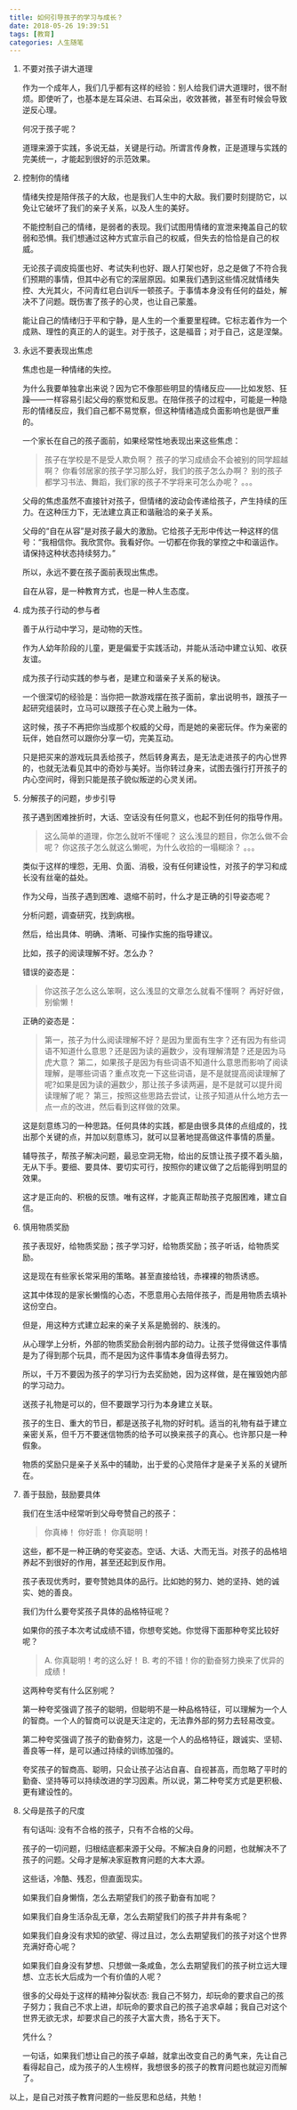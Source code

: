 ```yaml
---
title: 如何引导孩子的学习与成长？
date: 2018-05-26 19:39:51
tags: [教育]
categories: 人生随笔
---
```


1. 不要对孩子讲大道理

    作为一个成年人，我们几乎都有这样的经验：别人给我们讲大道理时，很不耐烦。即使听了，也基本是左耳朵进、右耳朵出，收效甚微，甚至有时候会导致逆反心理。

    何况于孩子呢？

    道理来源于实践，多说无益，关键是行动。所谓言传身教，正是道理与实践的完美统一，才能起到很好的示范效果。

2. 控制你的情绪

    情绪失控是陪伴孩子的大敌，也是我们人生中的大敌。我们要时刻提防它，以免让它破坏了我们的亲子关系，以及人生的美好。

    不能控制自己的情绪，是弱者的表现。我们试图用情绪的宣泄来掩盖自己的软弱和恐惧。我们想通过这种方式宣示自己的权威，但失去的恰恰是自己的权威。

    无论孩子调皮捣蛋也好、考试失利也好、跟人打架也好，总之是做了不符合我们预期的事情，但其中必有它的深层原因。如果我们遇到这些情况就情绪失控、大光其火，不问青红皂白训斥一顿孩子。于事情本身没有任何的益处，解决不了问题。既伤害了孩子的心灵，也让自己蒙羞。

    能让自己的情绪归于平和宁静，是人生的一个重要里程碑。它标志着作为一个成熟、理性的真正的人的诞生。对于孩子，这是福音；对于自己，这是涅槃。

3. 永远不要表现出焦虑

    焦虑也是一种情绪的失控。

    为什么我要单独拿出来说？因为它不像那些明显的情绪反应——比如发怒、狂躁——一样容易引起父母的察觉和反思。在陪伴孩子的过程中，可能是一种隐形的情绪反应，我们自己都不易觉察，但这种情绪造成负面影响也是很严重的。

    一个家长在自己的孩子面前，如果经常性地表现出来这些焦虑：

    > 孩子在学校是不是受人欺负啊？
    孩子的学习成绩会不会被别的同学超越啊？
    你看邻居家的孩子学习那么好，我们的孩子怎么办啊？
    别的孩子都学习书法、舞蹈，我们家的孩子不学将来可怎么办呢？
    。。。

    父母的焦虑虽然不直接针对孩子，但情绪的波动会传递给孩子，产生持续的压力。在这种压力下，无法建立真正和谐融洽的亲子关系。

    父母的“自在从容”是对孩子最大的激励。它给孩子无形中传达一种这样的信号：“我相信你。我欣赏你。我看好你。一切都在你我的掌控之中和谐运作。请保持这种状态持续努力。”

    所以，永远不要在孩子面前表现出焦虑。

    自在从容，是一种教育方式，也是一种人生态度。

4. 成为孩子行动的参与者

    善于从行动中学习，是动物的天性。

    作为人幼年阶段的儿童，更是偏爱于实践活动，并能从活动中建立认知、收获友谊。

    成为孩子行动实践的参与者，是建立和谐亲子关系的秘诀。

    一个很深切的经验是：当你把一款游戏摆在孩子面前，拿出说明书，跟孩子一起研究组装时，立马可以跟孩子在心灵上融为一体。

    这时候，孩子不再把你当成那个权威的父母，而是她的亲密玩伴。作为亲密的玩伴，她自然可以跟你分享一切，完美互动。

    只是把买来的游戏玩具丢给孩子，然后转身离去，是无法走进孩子的内心世界的，也就无法看见其中的奇妙与美好。当你转过身来，试图去强行打开孩子的内心空间时，得到只能是孩子貌似叛逆的心灵关闭。

5. 分解孩子的问题，步步引导

    孩子遇到困难挫折时，大话、空话没有任何意义，也起不到任何的指导作用。

    > 这么简单的道理，你怎么就听不懂呢？
    这么浅显的题目，你怎么做不会呢？
    你这孩子怎么就这么懒呢，为什么收拾的一塌糊涂？
    。。。

    类似于这样的埋怨，无用、负面、消极，没有任何建设性，对孩子的学习和成长没有丝毫的益处。

    作为父母，当孩子遇到困难、退缩不前时，什么才是正确的引导姿态呢？

    分析问题，调查研究，找到病根。

    然后，给出具体、明确、清晰、可操作实施的指导建议。

    比如，孩子的阅读理解不好。怎么办？

    错误的姿态是： 
    > 你这孩子怎么这么笨啊，这么浅显的文章怎么就看不懂啊？
    再好好做，别偷懒！

    正确的姿态是：
    > 第一，孩子为什么阅读理解不好？是因为里面有生字？还有因为有些词语不知道什么意思？还是因为读的遍数少，没有理解清楚？还是因为马虎大意？
    第二，如果孩子是因为有些词语不知道什么意思而影响了阅读理解，是哪些词语？重点攻克一下这些词语，是不是就提高阅读理解了呢?如果是因为读的遍数少，那让孩子多读两遍，是不是就可以提升阅读理解了呢？
    第三，按照这些思路去尝试，让孩子知道从什么地方去一点一点的改进，然后看到这样做的效果。

    这是刻意练习的一种思路。任何具体的实践，都是由很多具体的点组成的，找出那个关键的点，并加以刻意练习，就可以显著地提高做这件事情的质量。

    辅导孩子，帮孩子解决问题，最忌空洞无物，给出的反馈让孩子摸不着头脑，无从下手。要细、要具体、要切实可行，按照你的建议做了之后能得到明显的效果。

    这才是正向的、积极的反馈。唯有这样，才能真正帮助孩子克服困难，建立自信。

6. 慎用物质奖励

    孩子表现好，给物质奖励；孩子学习好，给物质奖励；孩子听话，给物质奖励。

    这是现在有些家长常采用的策略。甚至直接给钱，赤裸裸的物质诱惑。

    这其中体现的是家长懒惰的心态，不愿意用心去陪伴孩子，而是用物质去填补这份空白。

    但是，用这种方式建立起来的亲子关系是脆弱的、肤浅的。

    从心理学上分析，外部的物质奖励会削弱内部的动力。让孩子觉得做这件事情是为了得到那个玩具，而不是因为这件事情本身值得去努力。

    所以，千万不要因为孩子的学习行为去奖励她，因为这样做，是在摧毁她内部的学习动力。

    送孩子礼物是可以的，但不要跟学习行为本身建立关联。

    孩子的生日、重大的节日，都是送孩子礼物的好时机。适当的礼物有益于建立亲密关系，但千万不要迷信物质的给予可以换来孩子的真心。也许那只是一种假象。

    物质的奖励只是亲子关系中的辅助，出于爱的心灵陪伴才是亲子关系的关键所在。

7. 善于鼓励，鼓励要具体

    我们在生活中经常听到父母夸赞自己的孩子：
    > 你真棒！
    你好乖！
    你真聪明！

    这些，都不是一种正确的夸奖姿态。空话、大话、大而无当。对孩子的品格培养起不到很好的作用，甚至还起到反作用。

    孩子表现优秀时，要夸赞她具体的品行。比如她的努力、她的坚持、她的诚实、她的善良。

    我们为什么要夸奖孩子具体的品格特征呢？

    如果你的孩子本次考试成绩不错，你想夸奖她。你觉得下面那种夸奖比较好呢？
    > A. 你真聪明！考的这么好！
    B. 考的不错！你的勤奋努力换来了优异的成绩！

    这两种夸奖有什么区别呢？

    第一种夸奖强调了孩子的聪明，但聪明不是一种品格特征，可以理解为一个人的智商。一个人的智商可以说是天注定的，无法靠外部的努力去轻易改变。

    第二种夸奖强调了孩子的勤奋努力，这是一个人的品格特征，跟诚实、坚韧、善良等一样，是可以通过持续的训练加强的。

    夸奖孩子的智商高、聪明，只会让孩子沾沾自喜、自视甚高，而忽略了平时的勤奋、坚持等可以持续改进的学习因素。所以说，第二种夸奖方式是更积极、更有建设性的。

8. 父母是孩子的尺度

    有句话叫: 没有不合格的孩子，只有不合格的父母。

    孩子的一切问题，归根结底都来源于父母。不解决自身的问题，也就解决不了孩子的问题。父母才是解决家庭教育问题的大本大源。

    这些话，冷酷、残忍，但直面现实。

    如果我们自身懒惰，怎么去期望我们的孩子勤奋有加呢？

    如果我们自身生活杂乱无章，怎么去期望我们的孩子井井有条呢？

    如果我们自身没有求知的欲望、得过且过，怎么去期望我们的孩子对这个世界充满好奇心呢？

    如果我们自身没有梦想、只想做一条咸鱼，怎么去期望我们的孩子树立远大理想、立志长大后成为一个有价值的人呢？

    很多的父母处于这样的精神分裂状态: 我自己不努力，却玩命的要求自己的孩子努力；我自己不求上进，却玩命的要求自己的孩子追求卓越；我自己对这个世界无欲无求，却要求自己的孩子大富大贵，扬名于天下。

    凭什么？

    一句话，如果我们想让自己的孩子卓越，就拿出改变自己的勇气来，先让自己看得起自己，成为孩子的人生榜样，我想很多的孩子的教育问题也就迎刃而解了。

以上，是自己对孩子教育问题的一些反思和总结，共勉！
